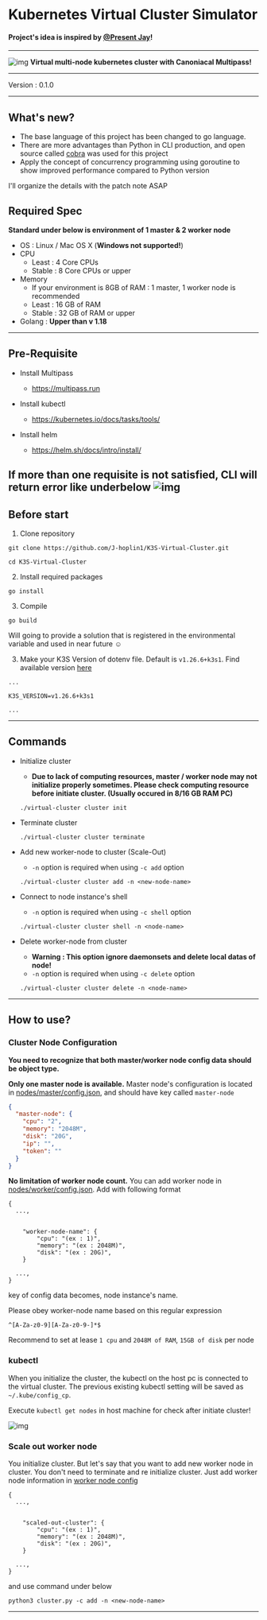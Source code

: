 # Kubernetes Virtual Cluster Simulator

#### **Project's idea is inspired by [@Present Jay](https://github.com/PresentJay/lightweight-kubernetes-sandbox-cli)!**

---

![img](./img/1.png)
**Virtual multi-node kubernetes cluster with Canoniacal Multipass!**

---

Version : 0.1.0

---
## What's new?

- The base language of this project has been changed to go language.
- There are more advantages than Python in CLI production, and open source called [cobra](https://github.com/spf13/cobra) was used for this project
- Apply the concept of concurrency programming using goroutine to show improved performance compared to Python version

I'll organize the details with the patch note ASAP

## Required Spec

**Standard under below is environment of 1 master & 2 worker node**

- OS : Linux / Mac OS X (**Windows not supported!**)
- CPU
  - Least : 4 Core CPUs
  - Stable : 8 Core CPUs or upper
- Memory
  - If your environment is 8GB of RAM : 1 master, 1 worker node is recommended
  - Least : 16 GB of RAM
  - Stable : 32 GB of RAM or upper
- Golang : **Upper than v 1.18**

---

## Pre-Requisite

- Install Multipass
  - https://multipass.run
- Install kubectl

  - https://kubernetes.io/docs/tasks/tools/

- Install helm
  - https://helm.sh/docs/intro/install/

**If more than one requisite is not satisfied, CLI will return error like underbelow**
![img](./img/3.png)
---

## Before start

1. Clone repository

```
git clone https://github.com/J-hoplin1/K3S-Virtual-Cluster.git

cd K3S-Virtual-Cluster
```

2. Install required packages

```
go install
```

3. Compile

```
go build
```

Will going to provide a solution that is registered in the environmental variable and used in near future ☺️

3. Make your K3S Version of dotenv file. Default is `v1.26.6+k3s1`. Find available version [here](https://github.com/k3s-io/k3s/releases)

```
...

K3S_VERSION=v1.26.6+k3s1

...
```

---

## Commands

- Initialize cluster

  - **Due to lack of computing resources, master / worker node may not initialize properly sometimes. Please check computing resource before initiate cluster. (Usually occured in 8/16 GB RAM PC)**

  ```
  ./virtual-cluster cluster init
  ```

- Terminate cluster

  ```
  ./virtual-cluster cluster terminate
  ```

- Add new worker-node to cluster (Scale-Out)
  - `-n` option is required when using `-c add` option
  ```
  ./virtual-cluster cluster add -n <new-node-name>
  ```
- Connect to node instance's shell
  - `-n` option is required when using `-c shell` option
  ```
  ./virtual-cluster cluster shell -n <node-name>
  ```
- Delete worker-node from cluster
  - **Warning : This option ignore daemonsets and delete local datas of node!**
  - `-n` option is required when using `-c delete` option
  ```
  ./virtual-cluster cluster delete -n <node-name>
  ```

---

## How to use?

### Cluster Node Configuration

**You need to recognize that both master/worker node config data should be object type.**

**Only one master node is available.** Master node's configuration
is located in [nodes/master/config.json](./nodes/master/config.json), and should have key called `master-node`

```json
{
  "master-node": {
    "cpu": "2",
    "memory": "2048M",
    "disk": "20G",
    "ip": "",
    "token": ""
  }
}
```

**No limitation of worker node count.** You can add worker node in [nodes/worker/config.json](./nodes/worker/config.json). Add with following format

```
{
  ...,


    "worker-node-name": {
        "cpu": "(ex : 1)",
        "memory": "(ex : 2048M)",
        "disk": "(ex : 20G)",
    }

  ...,
}
```

key of config data becomes, node instance's name.

Please obey worker-node name based on this regular expression

```
^[A-Za-z0-9][A-Za-z0-9-]*$
```

Recommend to set at lease `1 cpu` and `2048M of RAM`, `15GB of disk` per node

### kubectl

When you initialize the cluster, the kubectl on the host pc is connected to the virtual cluster. The previous existing kubectl setting will be saved as `~/.kube/config_cp`.

Execute `kubectl get nodes` in host machine for check after initiate cluster!

![img](./img/2.png)

### Scale out worker node

You initialize cluster. But let's say that you want to add new worker node in cluster. You don't need to terminate and re initialize cluster. Just add worker node information in [worker node config](./nodes/worker/config.json)

```
{
  ...,


    "scaled-out-cluster": {
        "cpu": "(ex : 1)",
        "memory": "(ex : 2048M)",
        "disk": "(ex : 20G)",
    }

  ...,
}
```

and use command under below

```
python3 cluster.py -c add -n <new-node-name>
```

---


